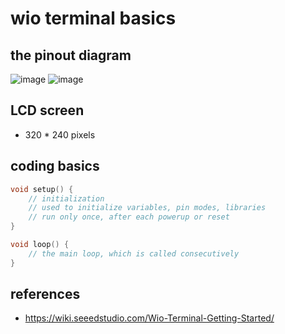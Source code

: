# wio terminal basics

## the pinout diagram
![image](https://github.com/lolyu/aoi/assets/35479537/fab96a70-68b5-4937-8dc4-22eed36a5d20)
![image](https://github.com/lolyu/aoi/assets/35479537/972e4411-4fc1-40bc-a309-dc6949cc5da8)


## LCD screen
* 320 * 240 pixels


## coding basics
```cpp
void setup() {
    // initialization
    // used to initialize variables, pin modes, libraries
    // run only once, after each powerup or reset
}

void loop() {
    // the main loop, which is called consecutively
}
```


## references
* https://wiki.seeedstudio.com/Wio-Terminal-Getting-Started/
